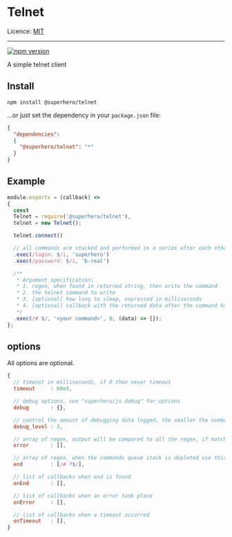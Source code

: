 # Telnet

Licence: [MIT](https://opensource.org/licenses/MIT)

---

[![npm version](https://badge.fury.io/js/%40superhero%2Ftelnet.svg)](https://badge.fury.io/js/%40superhero%2Ftelnet)

A simple telnet client

## Install

`npm install @superhero/telnet`

...or just set the dependency in your `package.json` file:

```json
{
  "dependencies":
  {
    "@superhero/telnet": "*"
  }
}
```

## Example

```javascript
module.exports = (callback) =>
{
  const
  Telnet = require('@superhero/telnet'),
  telnet = new Telnet();

  telnet.connect()

  // all commands are stacked and performed in a series after each other.
  .exec(/login: $/i, 'superhero')
  .exec(/password: $/i, 'b-real')

  /**
   * Argument specification:
   * 1. regex, when found in returned string, then write the command
   * 2. the telnet command to write
   * 3. [optional] how long to sleep, expressed in milliseconds
   * 4. [optional] callback with the returned data after the command has been performed
   */
  .exec(/# $/, '<your command>', 0, (data) => {});
};
```

## options

All options are optional.

```javascript
{
  // timeout in milliseconds, if 0 then never timeout
  timeout     : 60e3,

  // debug options, see "superhero/js.debug" for options
  debug       : {},

  // control the amount of debugging data logged, the smaller the number the less is logged
  debug_level : 3,

  // array of regex, output will be compared to all the regex, if match, exit -> emit error..
  error       : [],

  // array of regex, when the commands queue stack is depleted use this regex to find the end  
  end         : [/# ?$/],

  // list of callbacks when end is found
  onEnd       : [],

  // list of callbacks when an error took place
  onError     : [],

  // list of callbacks when a timeout occurred
  onTimeout   : [],
}
```
